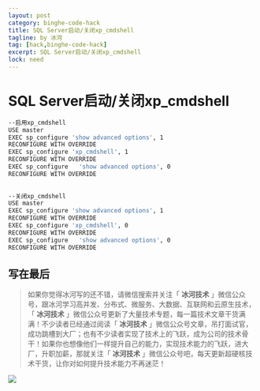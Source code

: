 ```yaml
---
layout: post
category: binghe-code-hack
title: SQL Server启动/关闭xp_cmdshell
tagline: by 冰河
tag: [hack,binghe-code-hack]
excerpt: SQL Server启动/关闭xp_cmdshell
lock: need
---
```


# SQL Server启动/关闭xp_cmdshell

```bash
--启用xp_cmdshell
USE master 
EXEC sp_configure 'show advanced options', 1 
RECONFIGURE WITH OVERRIDE 
EXEC sp_configure 'xp_cmdshell', 1 
RECONFIGURE WITH OVERRIDE 
EXEC sp_configure   'show advanced options', 0
RECONFIGURE WITH OVERRIDE 
 
 
--关闭xp_cmdshell
USE master 
EXEC sp_configure 'show advanced options', 1 
RECONFIGURE WITH OVERRIDE 
EXEC sp_configure 'xp_cmdshell', 0 
RECONFIGURE WITH OVERRIDE 
EXEC sp_configure   'show advanced options', 0
RECONFIGURE WITH OVERRIDE 
```

## 写在最后

> 如果你觉得冰河写的还不错，请微信搜索并关注「 **冰河技术** 」微信公众号，跟冰河学习高并发、分布式、微服务、大数据、互联网和云原生技术，「 **冰河技术** 」微信公众号更新了大量技术专题，每一篇技术文章干货满满！不少读者已经通过阅读「 **冰河技术** 」微信公众号文章，吊打面试官，成功跳槽到大厂；也有不少读者实现了技术上的飞跃，成为公司的技术骨干！如果你也想像他们一样提升自己的能力，实现技术能力的飞跃，进大厂，升职加薪，那就关注「 **冰河技术** 」微信公众号吧，每天更新超硬核技术干货，让你对如何提升技术能力不再迷茫！


![](https://img-blog.csdnimg.cn/20200906013715889.png)